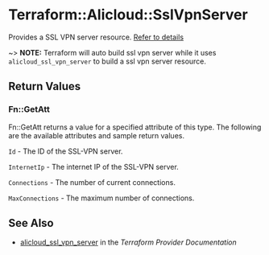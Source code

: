 # Terraform::Alicloud::SslVpnServer

Provides a SSL VPN server resource. [Refer to details](https://www.alibabacloud.com/help/doc-detail/64960.htm)

~> **NOTE:** Terraform will auto build ssl vpn server while it uses `alicloud_ssl_vpn_server` to build a ssl vpn server resource.

## Return Values

### Fn::GetAtt

Fn::GetAtt returns a value for a specified attribute of this type. The following are the available attributes and sample return values.

`Id` - The ID of the SSL-VPN server.

`InternetIp` - The internet IP of the SSL-VPN server.

`Connections` - The number of current connections.

`MaxConnections` - The maximum number of connections.

## See Also

* [alicloud_ssl_vpn_server](https://www.terraform.io/docs/providers/alicloud/r/ssl_vpn_server.html) in the _Terraform Provider Documentation_